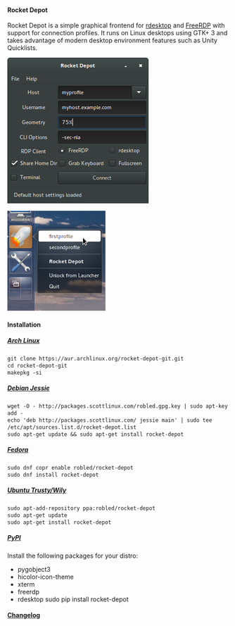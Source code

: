 #### Rocket Depot
Rocket Depot is a simple graphical frontend for [rdesktop](http://www.rdesktop.org/) and [FreeRDP](http://www.freerdp.com/) with
support for connection profiles.  It runs on Linux desktops using GTK+ 3 and
takes advantage of modern desktop environment features such as Unity
Quicklists.

![screenshot-main.png](screenshot-main.png "Screenshot")

![screenshot-quicklist.png](screenshot-quicklist.png "Screenshot")

#### Installation

##### [Arch Linux](https://aur.archlinux.org/packages/rocket-depot-git/)
    git clone https://aur.archlinux.org/rocket-depot-git.git
    cd rocket-depot-git
    makepkg -si

##### [Debian Jessie](http://packages.scottlinux.com/)
    wget -O - http://packages.scottlinux.com/robled.gpg.key | sudo apt-key add -
    echo 'deb http://packages.scottlinux.com/ jessie main' | sudo tee /etc/apt/sources.list.d/rocket-depot.list
    sudo apt-get update && sudo apt-get install rocket-depot

##### [Fedora](https://copr.fedorainfracloud.org/coprs/robled/rocket-depot/)
    sudo dnf copr enable robled/rocket-depot
    sudo dnf install rocket-depot

##### [Ubuntu Trusty/Wily](https://launchpad.net/~robled/+archive/rocket-depot)
    sudo apt-add-repository ppa:robled/rocket-depot
    sudo apt-get update
    sudo apt-get install rocket-depot

##### [PyPI](https://pypi.python.org/pypi/rocket-depot)
Install the following packages for your distro:
* pygobject3 
* hicolor-icon-theme 
* xterm 
* freerdp 
* rdesktop
    sudo pip install rocket-depot

#### [Changelog](https://github.com/robled/rocket-depot/blob/master/CHANGES.txt)
